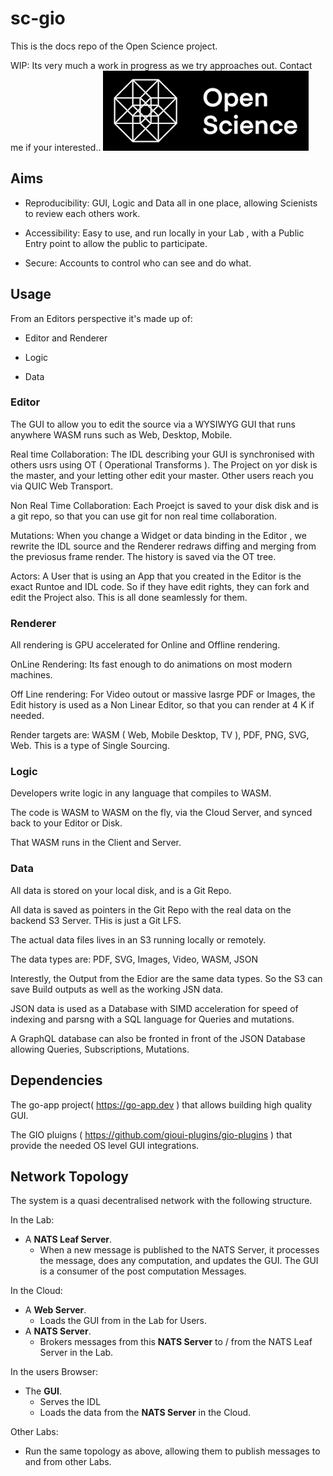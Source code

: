 # sc-gio

This is the docs repo of the Open Science project.

WIP: Its very much a work in progress as we try approaches out. Contact me if your interested..
![](logo.png)

## Aims

- Reproducibility: GUI, Logic and Data all in one place, allowing Scienists to review each others work.

- Accessibility: Easy to use, and run locally in your Lab , with a Public Entry point to allow the public to participate.

- Secure: Accounts to control who can see and do what.

## Usage 

From an Editors perspective it's made up of:

- Editor and Renderer

- Logic 

- Data

### Editor

The GUI to allow you to edit the source via a WYSIWYG GUI that runs anywhere WASM runs such as Web, Desktop, Mobile.

Real time Collaboration: The IDL describing your GUI is synchronised with others usrs using OT ( Operational Transforms ). The Project on yor disk is the master, and your letting other edit your master. Other users reach you via QUIC Web Transport.

Non Real Time Collaboration: Each Proejct is saved to your disk disk and is a git repo, so that you can use git for non real time collaboration. 

Mutations: When you change a Widget or data binding in the Editor , we rewrite the IDL source and the Renderer redraws diffing and merging from the previosus frame render.  The history is saved via the OT tree.

Actors: A User that is using an App that you created in the Editor is the exact Runtoe and IDL code. So if they have edit rights, they can fork and edit the Project also. This is all done seamlessly for them.

### Renderer

All rendering is GPU accelerated for Online and Offline rendering.

OnLine Rendering: Its fast enough to do animations on most modern machines. 

Off Line rendering: For Video outout or massive lasrge PDF or Images, the Edit history is used as a Non Linear Editor, so that you can render at 4 K if needed. 

Render targets are: WASM ( Web, Mobile Desktop, TV ), PDF, PNG, SVG, Web. This is a type of Single Sourcing.

### Logic

Developers write logic in any language that compiles to WASM.

The code is WASM to WASM on the fly, via the Cloud Server, and synced back to your Editor or Disk.

That WASM runs in the Client and Server.

### Data

All data is stored on your local disk, and is a Git Repo.

All data is saved as pointers in the Git Repo with the real data on the backend S3 Server. THis is just a Git LFS. 

The actual data files lives in an S3 running locally or remotely.

The data types are: PDF, SVG, Images, Video, WASM, JSON

Interestly, the Output from the Edior are the same data types. So the S3 can save Build outputs as well as the working JSN data.

JSON data is used as a Database with SIMD acceleration for speed of indexing and parsng with a SQL language for Queries and mutations. 

A GraphQL database can also be fronted in front of the JSON Database allowing Queries, Subscriptions, Mutations. 

## Dependencies

The go-app  project( https://go-app.dev ) that allows building high quality GUI.

The GIO pluigns ( https://github.com/gioui-plugins/gio-plugins ) that provide the needed OS level GUI integrations.

## Network Topology

The system is a quasi decentralised network with the following structure.

In the Lab:

- A **NATS Leaf Server**.
  - When a new message is published to the NATS Server, it processes the message, does any computation, and updates the GUI. The GUI is a consumer of the post computation Messages.

In the Cloud:

- A **Web Server**.
  - Loads the GUI from in the Lab for Users.
- A **NATS Server**.
  - Brokers messages from this **NATS Server** to / from the NATS Leaf Server in the Lab.

In the users Browser:

- The **GUI**.
  - Serves the IDL
  - Loads the data from the **NATS Server** in the Cloud.

Other Labs:
- Run the same topology as above, allowing them to publish messages to and from other Labs.

